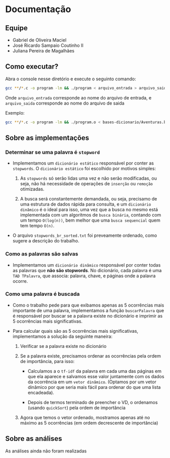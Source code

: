 # Documentação

## Equipe

- Gabriel de Oliveira Maciel
- José Ricardo Sampaio Coutinho II
- Juliana Pereira de Magalhães

## Como executar?

Abra o console nesse diretório e execute o seguinto comando:

```bash
gcc **/*.c -o program -lm && ./program < arquivo_entrada > arquivo_saida
```

Onde `arquivo_entrada` corresponde ao nome do arquivo de entrada, e `arquivo_saida` corresponde ao nome do arquivo de saida

Exemplo:

```bash
gcc **/*.c -o program -lm && ./program.o < bases-dicionario/Aventuras.base > saida.out
```

## Sobre as implementações

### **Determinar se uma palavra é `stopword`**

- Implementamos um `dicionário estático` responsável por conter as `stopwords`. O `dicionário estático` foi escolhido por motivos simples:
  
  1. As `stopwords` só serão lidas uma vez e não serão modificadas, ou seja, não há necessidade de operações de `inserção` ou `remoção` otimizadas.
  
  2. A busca será constantemente demandada, ou seja, precisamo de uma estrutura de dados rápida para consulta, e um `dicionário dinâmico` é o ideal para isso, uma vez que a busca no mesmo está implementada com um algoritmos de `busca binária`, contando com um tempo `O(log(n))`, bem melhor que uma `busca sequencial` quem tem tempo `O(n)`.

- O arquivo `stopwords_br_sorted.txt` foi preveamente ordenado, como sugere a descrição do trabalho.

### **Como as palavras são salvas**

- Implementamos um `dicionário dinâmico` responsável por conter todas as palavras que **não são stopwords**. No dicionário, cada palavra é uma `TAD TPalavra`, que associa: palavra, chave, e páginas onde a palavra ocorre.

### **Como uma palavra é buscada**

- Como o trabalho pede para que exibamos apenas as 5 ocorrências mais importante de uma palavra, implementamos a função `buscarPalavra` que é responsável por buscar se a palavra existe no dicionário e imprimir as 5 ocorrências mais significativas.

- Para calcular quais são as 5 ocorrências mais significativas, implementamos a solução da seguinte maneira:

  1. Verificar se a palavra existe no dicionário
  
  2. Se a palavra existe, precisamos ordenar as ocorrências pela ordem de importância, para isso:

      - Calculamos a o `tf-idf` da palavra em cada uma das páginas em que ela aparece e salvamos esse valor juntamente com os dados da ocorrência em um `vetor dinâmico`. (Optamos por um vetor dinâmico por que seria mais fácil para ordenar do que uma lista encadeada).

      - Depois de termos terminado de preencher o VD, o ordenamos (usando `quickSort`) pela ordem de importância
  
  3. Agora que temos o vetor ordenado, mostramos apenas até no máximo as 5 ocorrências (em ordem decrescente de importância)

## Sobre as análises

As análises ainda não foram realizadas
